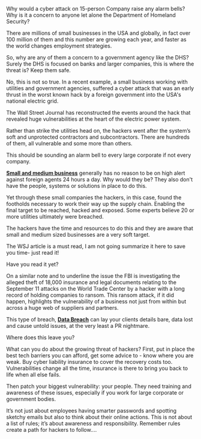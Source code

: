 <p>Why would a cyber attack on 15-person Company raise any alarm bells? Why is it a concern to anyone let alone the Department of Homeland Security?</p>

<p>There are millions of small businesses in the USA and globally, in fact over 100 million of them and this number are growing each year, and faster as the world changes employment strategies.</p>

<p>So, why are any of them a concern to a government agency like the DHS? Surely the DHS is focused on banks and larger companies, this is where the threat is? Keep them safe.</p>

<p>No, this is not so true. In a recent example, a small business working with utilities and government agencies, suffered a cyber attack that was an early thrust in the worst known hack by a foreign government into the USA's national electric grid.</p>

<p>The Wall Street Journal has reconstructed the events around the hack that revealed huge vulnerabilities at the heart of the electric power system.</p>

<p>Rather than strike the utilities head on, the hackers went after the system’s soft and unprotected contractors and subcontractors. There are hundreds of them, all vulnerable and some more than others.</p>

<p>This should be sounding an alarm bell to every large corporate if not every company.</p>

<p><b><a href="http://blog.microinsurance.com/post/small-business-data-breaches">Small and medium business</a></b> generally has no reason to be on high alert against foreign agents 24 hours a day. Why would they be? They also don't have the people, systems or solutions in place to do this.</p>

<p>Yet through these small companies the hackers, in this case, found the footholds necessary to work their way up the supply chain. Enabling the final target to be reached, hacked and exposed. Some experts believe 20 or more utilities ultimately were breached.</p>

<p>The hackers have the time and resources to do this and they are aware that small and medium sized businesses are a very soft target.</p>

<p>The WSJ article is a must read, I am not going summarize it here to save you time- just read it!</p>

<p>Have you read it yet?</p>

<p>On a similar note and to underline the issue the FBI is investigating the alleged theft of 18,000 insurance and legal documents relating to the September 11 attacks on the World Trade Center by a hacker with a long record of holding companies to ransom. This ransom attack, if it did happen, highlights the vulnerability of a business not just from within but across a huge web of suppliers and partners.</p>

<p>This type of breach, <b><a href="http://blog.microinsurance.com/post/gdpr-data-breach">Data Breach</a></b> can lay your clients details bare, data lost and cause untold issues, at the very least a PR nightmare.</p>

<p>Where does this leave you?</p>

<p>What can you do about the growing threat of hackers? First, put in place the best tech barriers you can afford, get some advice to - know where you are weak. Buy cyber liability insurance to cover the recovery costs too. Vulnerabilities change all the time, insurance is there to bring you back to life when all else fails.</p>

<p>Then patch your biggest vulnerability: your people. They need training and awareness of these issues, especially if you work for large corporate or government bodies.</p>

<p>It’s not just about employees having smarter passwords and spotting sketchy emails but also to think about their online actions. This is not about a list of rules; it’s about awareness and responsibility. Remember rules create a path for hackers to follow....</p>
